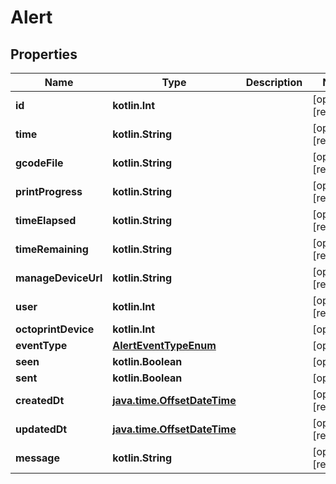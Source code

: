 
# Alert

## Properties
Name | Type | Description | Notes
------------ | ------------- | ------------- | -------------
**id** | **kotlin.Int** |  |  [optional] [readonly]
**time** | **kotlin.String** |  |  [optional] [readonly]
**gcodeFile** | **kotlin.String** |  |  [optional] [readonly]
**printProgress** | **kotlin.String** |  |  [optional] [readonly]
**timeElapsed** | **kotlin.String** |  |  [optional] [readonly]
**timeRemaining** | **kotlin.String** |  |  [optional] [readonly]
**manageDeviceUrl** | **kotlin.String** |  |  [optional] [readonly]
**user** | **kotlin.Int** |  |  [optional] [readonly]
**octoprintDevice** | **kotlin.Int** |  |  [optional]
**eventType** | [**AlertEventTypeEnum**](AlertEventTypeEnum.md) |  |  [optional]
**seen** | **kotlin.Boolean** |  |  [optional]
**sent** | **kotlin.Boolean** |  |  [optional]
**createdDt** | [**java.time.OffsetDateTime**](java.time.OffsetDateTime.md) |  |  [optional] [readonly]
**updatedDt** | [**java.time.OffsetDateTime**](java.time.OffsetDateTime.md) |  |  [optional] [readonly]
**message** | **kotlin.String** |  |  [optional] [readonly]



